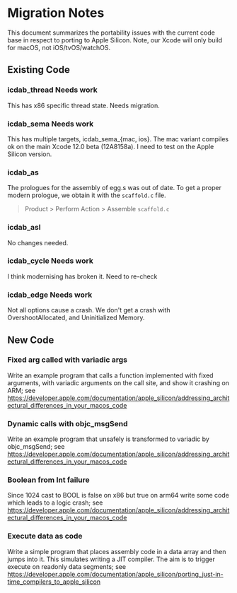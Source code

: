 # Migration Notes

This document summarizes the portability issues with the current code base in respect to porting
to Apple Silicon.  Note, our Xcode will only build for macOS, not iOS/tvOS/watchOS.

## Existing Code

### icdab_thread Needs work

This has x86 specific thread state.  Needs migration.

### icdab_sema Needs work

This has multiple targets, icdab_sema_{mac, ios}.  The mac variant compiles ok on the main Xcode 12.0 beta (12A8158a).  I need to test on the Apple Silicon version.

### icdab_as

The prologues for the assembly of egg.s was out of date.  To get a proper modern prologue, we obtain it with the `scaffold.c` file.
>  Product > Perform Action > Assemble `scaffold.c`

### icdab_asl

No changes needed.

### icdab_cycle Needs work

I think modernising has broken it.  Need to re-check

### icdab_edge Needs work

Not all options cause a crash.  We don't get a crash with OvershootAllocated, and Uninitialized Memory.

## New Code

### Fixed arg called with variadic args

Write an example program that calls a function implemented with fixed arguments, with variadic arguments on the call site, and show it crashing on ARM; see https://developer.apple.com/documentation/apple_silicon/addressing_architectural_differences_in_your_macos_code

### Dynamic calls with objc_msgSend

Write an example program that unsafely is transformed to variadic by objc_msgSend; see https://developer.apple.com/documentation/apple_silicon/addressing_architectural_differences_in_your_macos_code

### Boolean from Int failure

Since 1024 cast to BOOL is false on x86 but true on arm64 write some code which leads to a logic crash; see https://developer.apple.com/documentation/apple_silicon/addressing_architectural_differences_in_your_macos_code

### Execute data as code

Write a simple program that places assembly code in a data array and then jumps into it.  This simulates writing a JIT compiler.  The aim is to trigger execute on readonly data segments; see https://developer.apple.com/documentation/apple_silicon/porting_just-in-time_compilers_to_apple_silicon
